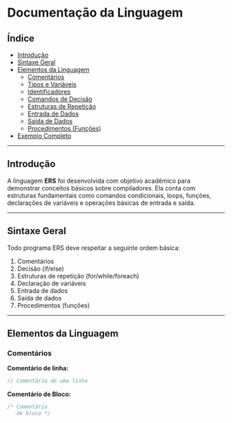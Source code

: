# Documentação da Linguagem

## Índice
- [Introdução](#introdução)
- [Sintaxe Geral](#sintaxe-geral)
- [Elementos da Linguagem](#elementos-da-linguagem)
  - [Comentários](#comentários)
  - [Tipos e Variáveis](#tipos-e-variáveis)
  - [Identificadores](#identificadores)
  - [Comandos de Decisão](#comandos-de-decisão)
  - [Estruturas de Repetição](#estruturas-de-repetição)
  - [Entrada de Dados](#entrada-de-dados)
  - [Saída de Dados](#saída-de-dados)
  - [Procedimentos (Funções)](#procedimentos-funções)
- [Exemplo Completo](#exemplo-completo)

---

## Introdução

A linguagem **ERS** foi desenvolvida com objetivo acadêmico para demonstrar conceitos básicos sobre compiladores. Ela conta com estruturas fundamentais como comandos condicionais, loops, funções, declarações de variáveis e operações básicas de entrada e saída.

---

## Sintaxe Geral

Todo programa ERS deve respeitar a seguinte ordem básica:

1. Comentários
2. Decisão (if/else)
3. Estruturas de repetição (for/while/foreach)
4. Declaração de variáveis
5. Entrada de dados
6. Saída de dados
7. Procedimentos (funções)

---

## Elementos da Linguagem

### Comentários

**Comentário de linha:**  

```java
// Comentário de uma linha
```

**Comentário de Bloco:** 
```java
/* Comentário
   de bloco */
```
